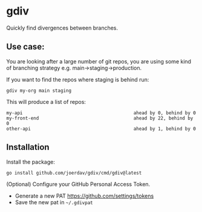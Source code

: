 # gdiv

Quickly find divergences between branches.

## Use case:

You are looking after a large number of git repos, you are using some kind of branching strategy e.g. main->staging->production.

If you want to find the repos where staging is behind run:

```
gdiv my-org main staging
```

This will produce a list of repos:

```
my-api                                         ahead by 0, behind by 0
my-front-end                                   ahead by 22, behind by 0
other-api                                      ahead by 1, behind by 0
```

## Installation 

Install the package:

```
go install github.com/joerdav/gdiv/cmd/gdiv@latest
```

(Optional) Configure your GitHub Personal Access Token.

- Generate a new PAT <https://github.com/settings/tokens>
- Save the new pat in `~/.gdivpat`
